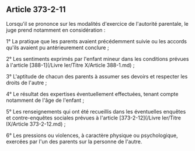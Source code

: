 Article 373-2-11
----
Lorsqu'il se prononce sur les modalités d'exercice de l'autorité parentale, le
juge prend notamment en considération :

1° La pratique que les parents avaient précédemment suivie ou les accords qu'ils
avaient pu antérieurement conclure ;

2° Les sentiments exprimés par l'enfant mineur dans les conditions prévues à
l'article [388-1](/Livre Ier/Titre X/Article 388-1.md) ;

3° L'aptitude de chacun des parents à assumer ses devoirs et respecter les
droits de l'autre ;

4° Le résultat des expertises éventuellement effectuées, tenant compte notamment
de l'âge de l'enfant ;

5° Les renseignements qui ont été recueillis dans les éventuelles enquêtes et
contre-enquêtes sociales prévues à l'article [373-2-12](/Livre Ier/Titre IX/Article 373-2-12.md) ;

6° Les pressions ou violences, à caractère physique ou psychologique, exercées
par l'un des parents sur la personne de l'autre.
